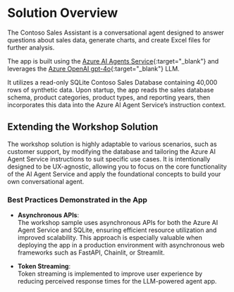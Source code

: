 # Solution Overview

The Contoso Sales Assistant is a conversational agent designed to answer questions about sales data, generate charts, and create Excel files for further analysis.

The app is built using the [Azure AI Agents Service](https://learn.microsoft.com/azure/ai-services/agents/){:target="_blank"} and leverages the [Azure OpenAI gpt-4o](https://learn.microsoft.com/azure/ai-services/openai/concepts/models?tabs=global-standard%2Cstandard-chat-completions){:target="_blank"} LLM.

It utilizes a read-only SQLite Contoso Sales Database containing 40,000 rows of synthetic data. Upon startup, the app reads the sales database schema, product categories, product types, and reporting years, then incorporates this data into the Azure AI Agent Service’s instruction context.

## Extending the Workshop Solution

The workshop solution is highly adaptable to various scenarios, such as customer support, by modifying the database and tailoring the Azure AI Agent Service instructions to suit specific use cases. It is intentionally designed to be UX-agnostic, allowing you to focus on the core functionality of the AI Agent Service and apply the foundational concepts to build your own conversational agent.

### Best Practices Demonstrated in the App

- **Asynchronous APIs**:  
  The workshop sample uses asynchronous APIs for both the Azure AI Agent Service and SQLite, ensuring efficient resource utilization and improved scalability. This approach is especially valuable when deploying the app in a production environment with asynchronous web frameworks such as FastAPI, Chainlit, or Streamlit.

- **Token Streaming**:  
  Token streaming is implemented to improve user experience by reducing perceived response times for the LLM-powered agent app.

<!-- ## Solution structure

//TODO include a description of the VS Code project

//TODO Screenshots - File Explorer on the left and down in white -->
